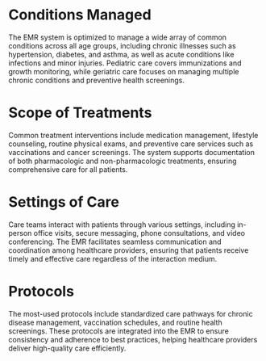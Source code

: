 # Conditions Managed
The EMR system is optimized to manage a wide array of common conditions across all age groups, including chronic illnesses such as hypertension, diabetes, and asthma, as well as acute conditions like infections and minor injuries. Pediatric care covers immunizations and growth monitoring, while geriatric care focuses on managing multiple chronic conditions and preventive health screenings.

# Scope of Treatments
Common treatment interventions include medication management, lifestyle counseling, routine physical exams, and preventive care services such as vaccinations and cancer screenings. The system supports documentation of both pharmacologic and non-pharmacologic treatments, ensuring comprehensive care for all patients.

# Settings of Care
Care teams interact with patients through various settings, including in-person office visits, secure messaging, phone consultations, and video conferencing. The EMR facilitates seamless communication and coordination among healthcare providers, ensuring that patients receive timely and effective care regardless of the interaction medium.

# Protocols
The most-used protocols include standardized care pathways for chronic disease management, vaccination schedules, and routine health screenings. These protocols are integrated into the EMR to ensure consistency and adherence to best practices, helping healthcare providers deliver high-quality care efficiently.

